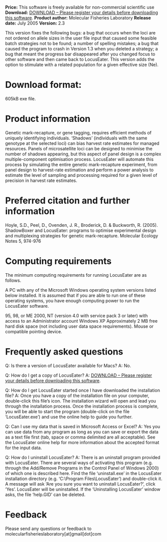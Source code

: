 **Price:**	This software is freely available for non-commercial scientific use
**Download:**	[DOWNLOAD – Please register your details before downloading this software](https://forms.gle/nAG8pxqjkFKiUfgY7).
**Product author:**	Molecular Fisheries Laboratory
**Release date:**	July 2005
**Version:**	2.3

This version fixes the following bugs: a bug that occurs when the loci are not ordered on allele sizes in the user file input that caused some feasible batch strategies not to be found; a number of spelling mistakes; a bug that caused the program to crash in Version 1.3 when you deleted a strategy; a bug that meant the progress bar disappeared after you changed focus to other software and then came back to LocusEater. This version adds the option to stimulate with a related population for a given effective size (Ne).

# Download format:	
605kB exe file.

# Product information
Genetic mark-recapture, or gene tagging, requires efficient methods of uniquely identifying individuals. ‘Shadows’ (individuals with the same genotype at the selected loci) can bias harvest rate estimates for managed resources. Panels of microsatellite loci can be designed to minimise the number of shadows appearing, but this aspect of panel design is a complex multiple-component optimisation process. LocusEater will automate this process by simulating the entire genetic mark-recapture experiment, from panel design to harvest-rate estimation and perform a power analysis to estimate the level of sampling and processing required for a given level of precision in harvest rate estimates.

# Preferred citation and further information
Hoyle, S.D., Peel, D., Ovenden, J. R., Broderick, D. & Buckworth, R. (2005). ShadowBoxer and LocusEater: programs to optimise experimental design and multiplexing strategies for genetic mark-recapture. Molecular Ecology Notes 5, 974-976

# Computing requirements
The minimum computing requirements for running LocusEater are as follows.

A PC with any of the Microsoft Windows operating system versions listed below installed. It is assumed that if you are able to run one of these operating systems, you have enough computing power to run the LocusEater software.

95, 98, or ME
2000, NT (version 4.0 with service pack 3 or later) with access to an Administrator account
Windows XP
Approximately 2 MB free hard disk space (not including user data space requirements).
Mouse or compatible pointing device.

# Frequently asked questions
Q: Is there a version of LocusEater available for Macs?
A: No.

Q: How do I get a copy of LocusEater?
A: [DOWNLOAD – Please register your details before downloading this software](https://forms.gle/nAG8pxqjkFKiUfgY7).

Q: How do I get LocusEater started once I have downloaded the installation file?
A: Once you have a copy of the installation file on your computer, double-click this file’s icon. The installation wizard will open and lead you through the installation process. Once the installation process is complete, you will be able to start the program (double-click on the file ‘LocusEater.exe’) and use the online help to guide you further.

Q: Can I use my data that is saved in Microsoft Access or Excel?
A: Yes you can use data from any program as long as you can save or export the data as a text file first (tab, space or comma delimited are all acceptable). See the LocusEater online help for more information about the accepted format for the input data.

Q: How do I uninstall LocusEater?
A: There is an uninstall program provided with LocusEater. There are several ways of activating this program (e.g. through the Add/Remove Programs in the Control Panel of Windows 2000) of which one is described here. Find the file ‘uninstall.exe’ in the LocusEater installation directory (e.g. ‘C:\Program Files\LocusEater’) and double-click it. A message will ask ‘Are you sure you want to uninstall LocusEater?’, click ‘Yes’. LocusEater will be uninstalled. If the ‘Uninstalling LocusEater’ window asks, the file ‘help.GID’ can be deleted.

# Feedback
Please send any questions or feedback to molecularfisherieslaboratory[at]gmail[dot]com